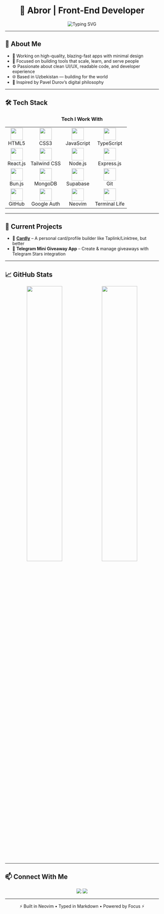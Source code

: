 <!-- README.md for developer2520 -->

<h1 align="center">🚀 Abror | Front-End Developer</h1>

<p align="center">
  <img src="https://readme-typing-svg.demolab.com?font=Fira+Code&size=22&pause=1000&color=00BFFF&center=true&vCenter=true&width=440&lines=Front-End+Developer;React%2C+TypeScript%2C+Tailwind+Enthusiast;Node%2C+Bun%2C+MongoDB+Fullstack;Clean+Code+%7C+Fast+UX+%7C+Terminal+Life" alt="Typing SVG" />
</p>

---

## 🧠 About Me

- 🔭 Working on high-quality, blazing-fast apps with minimal design
- 🧠 Focused on building tools that scale, learn, and serve people
- ⚙️ Passionate about clean UI/UX, readable code, and developer experience
- 🌐 Based in Uzbekistan — building for the world
- 🧘 Inspired by Pavel Durov’s digital philosophy

---

## 🛠️ Tech Stack

<h3 align="center">Tech I Work With</h3>

<table align="center" width="100%">
  <tr>
    <td align="center"><img src="https://skillicons.dev/icons?i=html" width="40" /><br/>HTML5</td>
    <td align="center"><img src="https://skillicons.dev/icons?i=css" width="40" /><br/>CSS3</td>
    <td align="center"><img src="https://skillicons.dev/icons?i=js" width="40" /><br/>JavaScript</td>
    <td align="center"><img src="https://skillicons.dev/icons?i=ts" width="40" /><br/>TypeScript</td>
  </tr>
  <tr>
    <td align="center"><img src="https://skillicons.dev/icons?i=react" width="40" /><br/>React.js</td>
    <td align="center"><img src="https://skillicons.dev/icons?i=tailwind" width="40" /><br/>Tailwind CSS</td>
    <td align="center"><img src="https://skillicons.dev/icons?i=nodejs" width="40" /><br/>Node.js</td>
    <td align="center"><img src="https://skillicons.dev/icons?i=express" width="40" /><br/>Express.js</td>
  </tr>
  <tr>
    <td align="center"><img src="https://skillicons.dev/icons?i=bun" width="40" /><br/>Bun.js</td>
    <td align="center"><img src="https://skillicons.dev/icons?i=mongodb" width="40" /><br/>MongoDB</td>
    <td align="center"><img src="https://skillicons.dev/icons?i=supabase" width="40" /><br/>Supabase</td>
    <td align="center"><img src="https://skillicons.dev/icons?i=git" width="40" /><br/>Git</td>
  </tr>
  <tr>
    <td align="center"><img src="https://skillicons.dev/icons?i=github" width="40" /><br/>GitHub</td>
    <td align="center"><img src="https://cdn.jsdelivr.net/gh/devicons/devicon/icons/google/google-original.svg" width="40" /><br/>Google Auth</td>
    <td align="center"><img src="https://cdn.jsdelivr.net/gh/devicons/devicon/icons/vim/vim-original.svg" width="40" /><br/>Neovim</td>
    <td align="center"><img src="https://img.icons8.com/ios-filled/50/000000/terminal.png" width="40" /><br/>Terminal Life</td>
  </tr>
</table>

---

## 🚀 Current Projects

- 🧩 **[Cardly](https://github.com/developer2520/cardly)** – A personal card/profile builder like Taplink/Linktree, but better  
- 🎁 **Telegram Mini Giveaway App** – Create & manage giveaways with Telegram Stars integration  



---

## 📈 GitHub Stats

<p align="center">
  <img src="https://github-readme-stats.vercel.app/api?username=developer2520&show_icons=true&hide_title=true&hide_border=true&theme=radical" width="48%" />
  <img src="https://github-readme-streak-stats.herokuapp.com?user=developer2520&theme=radical&hide_border=true" width="48%" />
</p>

---

## 📫 Connect With Me

<p align="center">
  <a href="https://t.me/abboskhonov"><img src="https://img.shields.io/badge/Telegram-%231DA1F2.svg?style=for-the-badge&logo=telegram&logoColor=white" /></a>
  <a href="https://github.com/developer2520"><img src="https://img.shields.io/badge/GitHub-%23181717.svg?style=for-the-badge&logo=github&logoColor=white" /></a>
</p>

---

<p align="center">
  ⚡ Built in Neovim • Typed in Markdown • Powered by Focus ⚡
</p>
